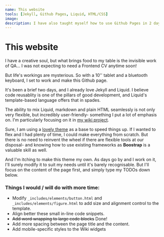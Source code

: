 ```yaml
---
name: This website
tools: [Jekyll, Github Pages, Liquid, HTML/CSS]
image: 
description: I have also taught myself how to use Github Pages in 2 days for this.
---
```


# This website

I have a creative soul, but what brings food to my table is the invisible work of QA... I was not expecting to need a Frontend CV anytime soon! 

But life's workings are mysterious. So with a 10'' tablet and a bluetooth keyboard, I set to work and make this Github page.

It's been a brief two days, and I already love Jekyll and Liquid. I believe code reusablity is one of the pillars of good development, and Liquid's template-based language offers that in spades.

The ability to mix Liquid, markdown and plain HTML seamlessly is not only very flexible, but incredibly user-friendly- something I put a lot of emphasis on. I'm particularly focusing on it in [my wiki project](/projects/3-dl-elysium-wiki).

Sure, I am using a [lovely theme](https://github.com/yousinix/portfolYOU) as a base to speed things up. If I wanted to flex and I had plenty of time, I could make everything from scratch. But there is no need to reinvent the wheel if there are flexible tools at our disposal- and knowing how to use existing frameworks as **Boostrap** is a valuable skill as well.

And I'm itching to make this theme my own. As days go by and I work on it, I'll surely modify it to suit my needs until it's barely recognisable. But I'll focus on the content of the page first, and simply type my TODOs down below.


<h3>Things I would / will do with more time:</h3>

* Modify `_includes/elements/button.html` and `_includes/elements/figure.html` to add size and alignment control to the template.
* Align better these small in-line code snippets.
* ~~Add word wrapping to large code blocks~~ Done!
* Add more spacing between the page title and the content.
* Add mobile-specific styles to the Wiki widgets
